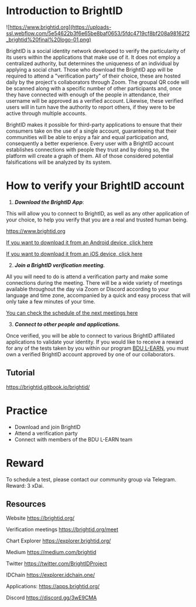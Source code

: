 # Introduction to BrightID

![https://www.brightid.org](https://uploads-ssl.webflow.com/5e54622b3f6e65be8baf0653/5fdc4719cf8bf208a98162f2_brightid%20final%20logo-01.png)

BrightID is a social identity network developed to verify the particularity of its users within the applications that make use of it. It does not employ a centralized authority, but determines the uniqueness of an individual by applying a social chart. Those who download the BrightID app will be required to attend a "verification party" of their choice, these are hosted daily by the project's collaborators through Zoom. The groupal QR code will be scanned along with a specific number of other participants and, once they have connected with enough of the people in attendance, their username will be approved as a verified account. Likewise, these verified users will in turn have the authority to report others, if they were to be active through multiple accounts.

BrightID makes it possible for third-party applications to ensure that their consumers take on the use of a single account, guaranteeing that their communities will be able to enjoy a fair and equal participation and, consequently a better experience. Every user with a BrightID account establishes connections with people they trust and by doing so, the platform will create a graph of them. All of those considered potential falsifications will be analyzed by its system.

# How to verify your BrightID account

1. ***Download the BrightID App***:

This will allow you to connect to BrightID, as well as any other application of your choice, to help you verify that you are a real and trusted human being.

https://www.brightid.org

[If you want to download it from an Android device, click here](https://play.google.com/store/apps/details?id=org.brightid)

[If you want to download it from an iOS device, click here](https://apps.apple.com/us/app/brightid/id1428946820)

2. ***Join a BrightID verification meeting.***

All you will need to do is attend a verification party and make some connections during the meeting. There will be a wide variety of meetings available throughout the day via Zoom or Discord according to your language and time zone, accompanied by a quick and easy process that will only take a few minutes of your time.

[You can check the schedule of the next meetings here](https://rare.fyi/brightID)

3. ***Connect to other people and applications.***

Once verified, you will be able to connect to various BrightID affiliated applications to validate your identity. If you would like to receive a reward for any of the tests taken by you within our program [BDU L-EARN](https://github.com/BlockDevsUnited/learn-and-earn/blob/master/Lessons/English/L_EARN/L1:Intro_To_BDU_L-EARN.md), you must own a verified BrightID account approved by one of our collaborators.

## Tutorial
https://brightid.gitbook.io/brightid/


# Practice

* Download and join BrightID
* Attend a verification party
* Connect with members of the BDU L-EARN team

# Reward

To schedule a test, please contact our community group via Telegram.
Reward: 3 xDai.

## Resources 

Website https://brightid.org/

Verification meetings https://brightid.org/meet

Chart Explorer https://explorer.brightid.org/

Medium https://medium.com/brightid

Twitter https://twitter.com/BrightIDProject

IDChain https://explorer.idchain.one/

Applications: https://apps.brightid.org/

Discord https://discord.gg/3wE9CMA

